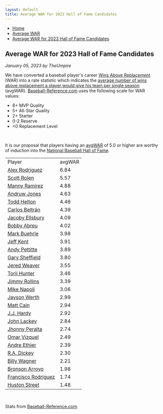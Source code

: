 ```yaml
---
layout: default
title: Average WAR for 2023 Hall of Fame Candidates
---
```

<nav class="breadcrumb" aria-label="breadcrumbs">
  <ul>
    <li><a href="{{ site.url }}{{ site.baseurl }}">Home</a></li>
    <li><a href="avg-war-home.html">Average WAR</a></li>
    <li class="is-active"><a href="#" aria-current="page">Average WAR for 2023 Hall of Fame Candidates</a></li>
  </ul>
</nav>

<section class="storycontent">
  <h1>Average WAR for 2023 Hall of Fame Candidates</h1>
  <p><em>January 05, 2023 by TheUmpire</em></p>
  <p>We have converted a baseball player's career <a href="https://www.baseball-reference.com/about/war_explained.shtml">Wins Above Replacement</a> (WAR) into a rate statistic which indicates the <a href="avg-war.html">average number of wins above replacement a player would give his team per single season</a> (avgWAR). <a href="http://www.baseball-reference.com">Baseball-Reference.com</a> uses the following scale for WAR values:</p>
  <ul>
  <li>8+ MVP Quality </li>
  <li>5+ All-Star Quality </li>
  <li>2+ Starter </li>
  <li>0-2 Reserve </li>
  <li>&lt;0 Replacement Level </li>
  </ul>
  <br />
  <p>It is our proposal that players having an <a href="avg-war.html">avgWAR</a> of 5.0 or higher are worthy of induction into the <a href="http://baseballhall.org/">National Baseball Hall of Fame</a>.</p>
  <table class="avg-war-players">
  <tbody>
  <tr class="avg-war-players-header">
  <td>Player</td>
  <td>avgWAR</td>
  </tr>
	<tr class="avg-war-hof"><td><a href="https://www.baseball-reference.com/players/r/rodrial01.shtml">Alex Rodriguez</a></td><td>6.84</td></tr>
	<tr class="avg-war-hof"><td><a href="https://www.baseball-reference.com/players/r/rolensc01.shtml">Scott Rolen</a></td><td>5.57</td></tr>
	<tr><td><a href="https://www.baseball-reference.com/players/r/ramirma02.shtml">Manny Ramirez</a></td><td>4.88</td></tr>
	<tr><td><a href="https://www.baseball-reference.com/players/j/jonesan01.shtml">Andruw Jones</a></td><td>4.63</td></tr>
	<tr><td><a href="https://www.baseball-reference.com/players/h/heltoto01.shtml">Todd Helton</a></td><td>4.46</td></tr>
	<tr><td><a href="https://www.baseball-reference.com/players/b/beltrca01.shtml">Carlos Beltrán</a></td><td>4.39</td></tr>
	<tr><td><a href="https://www.baseball-reference.com/players/e/ellsbja01.shtml">Jacoby Ellsbury</a></td><td>4.09</td></tr>
	<tr><td><a href="https://www.baseball-reference.com/players/a/abreubo01.shtml">Bobby Abreu</a></td><td>4.02</td></tr>
	<tr><td><a href="https://www.baseball-reference.com/players/b/buehrma01.shtml">Mark Buehrle</a></td><td>3.98</td></tr>
	<tr><td><a href="https://www.baseball-reference.com/players/k/kentje01.shtml">Jeff Kent</a></td><td>3.91</td></tr>
	<tr><td><a href="https://www.baseball-reference.com/players/p/pettian01.shtml">Andy Pettitte</a></td><td>3.89</td></tr>
	<tr><td><a href="https://www.baseball-reference.com/players/s/sheffga01.shtml">Gary Sheffield</a></td><td>3.80</td></tr>
	<tr><td><a href="https://www.baseball-reference.com/players/w/weaveje02.shtml">Jered Weaver</a></td><td>3.55</td></tr>
	<tr><td><a href="https://www.baseball-reference.com/players/h/hunteto01.shtml">Torii Hunter</a></td><td>3.46</td></tr>
	<tr><td><a href="https://www.baseball-reference.com/players/r/rolliji01.shtml">Jimmy Rollins</a></td><td>3.39</td></tr>
	<tr><td><a href="https://www.baseball-reference.com/players/n/napolmi01.shtml">Mike Napoli</a></td><td>3.06</td></tr>
	<tr><td><a href="https://www.baseball-reference.com/players/w/werthja01.shtml">Jayson Werth</a></td><td>2.99</td></tr>
	<tr><td><a href="https://www.baseball-reference.com/players/c/cainma01.shtml">Matt Cain</a></td><td>2.94</td></tr>
	<tr><td><a href="https://www.baseball-reference.com/players/h/hardyjj01.shtml">J.J. Hardy</a></td><td>2.92</td></tr>
	<tr><td><a href="https://www.baseball-reference.com/players/l/lackejo01.shtml">John Lackey</a></td><td>2.84</td></tr>
	<tr><td><a href="https://www.baseball-reference.com/players/p/peraljh01.shtml">Jhonny Peralta</a></td><td>2.74</td></tr>
	<tr><td><a href="https://www.baseball-reference.com/players/v/vizquom01.shtml">Omar Vizquel</a></td><td>2.49</td></tr>
	<tr><td><a href="https://www.baseball-reference.com/players/e/ethiean01.shtml">Andre Ethier</a></td><td>2.39</td></tr>
	<tr><td><a href="https://www.baseball-reference.com/players/d/dicker.01.shtml">R.A. Dickey</a></td><td>2.30</td></tr>
	<tr><td><a href="https://www.baseball-reference.com/players/w/wagnebi02.shtml">Billy Wagner</a></td><td>2.21</td></tr>
	<tr><td><a href="https://www.baseball-reference.com/players/a/arroybr01.shtml">Bronson Arroyo</a></td><td>1.98</td></tr>
	<tr><td><a href="https://www.baseball-reference.com/players/r/rodrifr03.shtml">Francisco Rodríguez</a></td><td>1.74</td></tr>
	<tr><td><a href="https://www.baseball-reference.com/players/s/streehu01.shtml">Huston Street</a></td><td>1.48</td></tr>
  </tbody>
  </table>
  <br />
  <p>Stats from <a href="https://www.baseball-reference.com/awards/hof_2023.shtml">Baseball-Reference.com</a>.</p>

</section>
